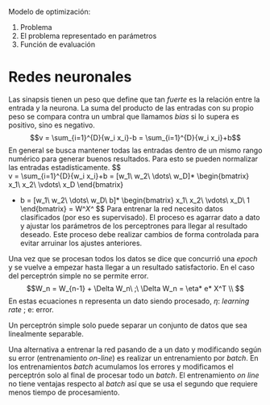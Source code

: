 Modelo de optimización: 
1. Problema
2. El problema representado en parámetros
3. Función de evaluación
# Redes neuronales
Las sinapsis tienen un peso que define que tan _fuerte_ es la relación entre la entrada y la neurona. La suma del producto de las entradas con su propio peso se compara contra un umbral que llamamos _bias_ si lo supera es positivo, sino es negativo.
$$v = \sum_{i=1}^{D}{w_i x_i}-b = \sum_{i=1}^{D}{w_i x_i}+b$$
En general se busca mantener todas las entradas dentro de un mismo rango numérico para generar buenos resultados. Para esto se pueden normalizar las entradas estadísticamente.
$$  
v = \sum_{i=1}^{D}{w_i x_i}+b = [w_1\ w_2\ \dots\ w_D]*
  \begin{bmatrix}
   x_1\\
   x_2\\
   \vdots\\
   x_D
 \end{bmatrix}
 + b
 = [w_1\ w_2\ \dots\ w_D\ b]*
  \begin{bmatrix}
   x_1\\
   x_2\\
   \vdots\\
   x_D\\
   1
 \end{bmatrix}
 = W^*X^*
 $$
Para entrenar la red necesito datos clasificados (por eso es supervisado). El proceso es agarrar dato a dato y ajustar los parámetros de los perceptrones para llegar al resultado deseado. Este proceso debe realizar cambios de forma controlada para evitar arruinar los ajustes anteriores.

Una vez que se procesan todos los datos se dice que concurrió una _epoch_ y se vuelve a empezar hasta llegar a un resultado satisfactorio. En el caso del perceptrón simple no se permite error.
$$W_n = W_{n-1} + \Delta W_n\ ;\ \Delta W_n = \eta* e* X^T \\
$$
En estas ecuaciones n representa un dato siendo procesado, $\eta$: _learning rate_ ; e: error.

Un perceptrón simple solo puede separar un conjunto de datos que sea linealmente separable.

Una alternativa a entrenar la red pasando de a un dato y modificando según su error (entrenamiento _on-line_) es realizar un entrenamiento por _batch_. En los entrenamientos _batch_ acumulamos los errores y modificamos el perceptrón solo al final de procesar todo un _batch_. El entrenamiento _on line_ no tiene ventajas respecto al _batch_ así que se usa el segundo que requiere menos tiempo de procesamiento.